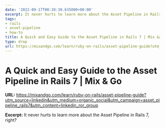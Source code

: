 ```yaml
---
date: '2022-09-17T00:38:30.635000+00:00'
excerpt: It never hurts to learn more about the Asset Pipeline in Rails 7, right?
tags:
- rails
- asset-pipeline
- how-to
title: A Quick and Easy Guide to the Asset Pipeline in Rails 7 | Mix &amp; Go
type: drop
url: https://mixandgo.com/learn/ruby-on-rails/asset-pipeline-guide?utm_source=linkedin&utm_medium=organic_social&utm_campaign=asset_pipeline_rails7&utm_content=linkedin_ror_group
---
```


# A Quick and Easy Guide to the Asset Pipeline in Rails 7 | Mix &amp; Go

**URL:** https://mixandgo.com/learn/ruby-on-rails/asset-pipeline-guide?utm_source=linkedin&utm_medium=organic_social&utm_campaign=asset_pipeline_rails7&utm_content=linkedin_ror_group

**Excerpt:** It never hurts to learn more about the Asset Pipeline in Rails 7, right?
